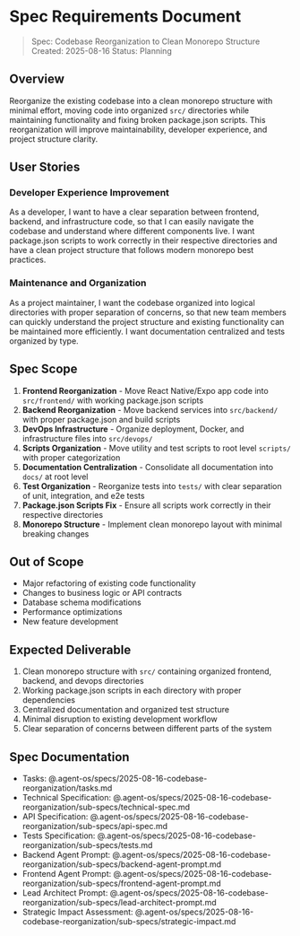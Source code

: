 # Spec Requirements Document

> Spec: Codebase Reorganization to Clean Monorepo Structure
> Created: 2025-08-16
> Status: Planning

## Overview

Reorganize the existing codebase into a clean monorepo structure with minimal effort, moving code into organized `src/` directories while maintaining functionality and fixing broken package.json scripts. This reorganization will improve maintainability, developer experience, and project structure clarity.

## User Stories

### Developer Experience Improvement

As a developer, I want to have a clear separation between frontend, backend, and infrastructure code, so that I can easily navigate the codebase and understand where different components live. I want package.json scripts to work correctly in their respective directories and have a clean project structure that follows modern monorepo best practices.

### Maintenance and Organization

As a project maintainer, I want the codebase organized into logical directories with proper separation of concerns, so that new team members can quickly understand the project structure and existing functionality can be maintained more efficiently. I want documentation centralized and tests organized by type.

## Spec Scope

1. **Frontend Reorganization** - Move React Native/Expo app code into `src/frontend/` with working package.json scripts
2. **Backend Reorganization** - Move backend services into `src/backend/` with proper package.json and build scripts
3. **DevOps Infrastructure** - Organize deployment, Docker, and infrastructure files into `src/devops/`
4. **Scripts Organization** - Move utility and test scripts to root level `scripts/` with proper categorization
5. **Documentation Centralization** - Consolidate all documentation into `docs/` at root level
6. **Test Organization** - Reorganize tests into `tests/` with clear separation of unit, integration, and e2e tests
7. **Package.json Scripts Fix** - Ensure all scripts work correctly in their respective directories
8. **Monorepo Structure** - Implement clean monorepo layout with minimal breaking changes

## Out of Scope

- Major refactoring of existing code functionality
- Changes to business logic or API contracts
- Database schema modifications
- Performance optimizations
- New feature development

## Expected Deliverable

1. Clean monorepo structure with `src/` containing organized frontend, backend, and devops directories
2. Working package.json scripts in each directory with proper dependencies
3. Centralized documentation and organized test structure
4. Minimal disruption to existing development workflow
5. Clear separation of concerns between different parts of the system

## Spec Documentation

- Tasks: @.agent-os/specs/2025-08-16-codebase-reorganization/tasks.md
- Technical Specification: @.agent-os/specs/2025-08-16-codebase-reorganization/sub-specs/technical-spec.md
- API Specification: @.agent-os/specs/2025-08-16-codebase-reorganization/sub-specs/api-spec.md
- Tests Specification: @.agent-os/specs/2025-08-16-codebase-reorganization/sub-specs/tests.md
- Backend Agent Prompt: @.agent-os/specs/2025-08-16-codebase-reorganization/sub-specs/backend-agent-prompt.md
- Frontend Agent Prompt: @.agent-os/specs/2025-08-16-codebase-reorganization/sub-specs/frontend-agent-prompt.md
- Lead Architect Prompt: @.agent-os/specs/2025-08-16-codebase-reorganization/sub-specs/lead-architect-prompt.md
- Strategic Impact Assessment: @.agent-os/specs/2025-08-16-codebase-reorganization/sub-specs/strategic-impact.md
